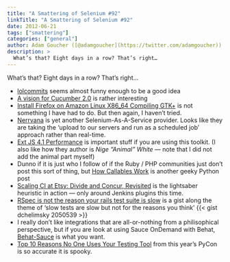```yaml
---
title: "A Smattering of Selenium #92"
linkTitle: "A Smattering of Selenium #92"
date: 2012-06-21
tags: ["smattering"]
categories: ["general"]
author: Adam Goucher ([@adamgoucher](https://twitter.com/adamgoucher))
description: >
  What’s that? Eight days in a row? That’s right…
---
```


What’s that? Eight days in a row? That’s right…

*   [lolcommits](https://github.com/mroth/lolcommits) seems almost funny enough to be a good idea
*   [A vision for Cucumber 2.0](http://blog.mattwynne.net/2012/04/26/a-vision-for-cucumber-2-0/) is rather interesting
*   [Install Firefox on Amazon Linux X86\_64 Compiling GTK+](http://joekiller.com/2012/06/03/install-firefox-on-amazon-linux-x86_64-compiling-gtk/) is not something I have had to do. But then again, I haven’t tried.
*   [Nerrvana](http://www.nerrvana.com/) is yet another Selenium-As-A-Service provider. Looks like they are taking the ‘upload to our servers and run as a scheduled job’ approach rather than real-time.
*   [Ext JS 4.1 Performance](http://www.sencha.com/blog/ext-js-4-1-performance) is important stuff if you are using this toolkit. (I also like how they author is _Nige “Animal” White_ — note that I did not add the animal part myself)
*   Dunno if it is just who I follow of if the Ruby / PHP communities just don’t post this sort of thing, but [How Callables Work](http://eli.thegreenplace.net/2012/03/23/python-internals-how-callables-work/) is another geeky Python post
*   [Scaling CI at Etsy: Divide and Concur, Revisited](http://codeascraft.etsy.com/2012/03/12/scaling-ci-at-etsy-divide-and-concur-revisited/) is the lightsaber heuristic in action — only around Jenkins plugins this time.
*   [RSpec is not the reason your rails test suite is slow](https://gist.github.com/2050539) is a gist along the theme of ‘slow tests are slow but not for the reasons you think’
    {{< gist dchelimsky 2050539 >}}
*   I really don’t like integrations that are all-or-nothing from a philisophical perspective, but if you are look at using Sauce OnDemand with Behat, [Behat-Sauce](https://github.com/Shashi-ibuildings/Behat-Sauce) is what you want.
*   [Top 10 Reasons No One Uses Your Testing Tool](http://www.slideshare.net/c.titus.brown/pycon-2012-tip-bof-intro-slides) from this year’s PyCon is so accurate it is spooky.